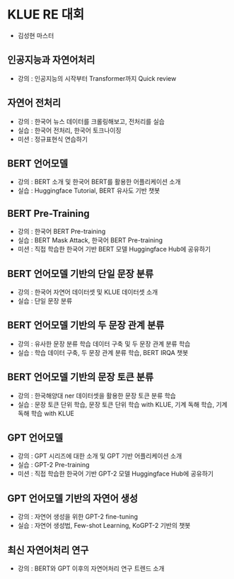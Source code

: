 # KLUE RE 대회
- 김성현 마스터

## 인공지능과 자연어처리
- 강의 : 인공지능의 시작부터 Transformer까지 Quick review

## 자연어 전처리
- 강의 : 한국어 뉴스 데이터를 크롤링해보고, 전처리를 실습
- 실습 : 한국어 전처리, 한국어 토크나이징
- 미션 : 정규표현식 연습하기

## BERT 언어모델
- 강의 : BERT 소개 및 한국어 BERT를 활용한 어플리케이션 소개
- 실습 : Huggingface Tutorial, BERT 유사도 기반 챗봇

## BERT Pre-Training
- 강의 : 한국어 BERT Pre-training
- 실습 : BERT Mask Attack, 한국어 BERT Pre-training
- 미션 : 직접 학습한 한국어 기반 BERT 모델 Huggingface Hub에 공유하기

## BERT 언어모델 기반의 단일 문장 분류
- 강의 : 한국어 자연어 데이터셋 및 KLUE 데이터셋 소개
- 실습 : 단일 문장 분류

## BERT 언어모델 기반의 두 문장 관계 분류
- 강의 : 유사한 문장 분류 학습 데이터 구축 및 두 문장 관계 분류 학습
- 실습 : 학습 데이터 구축, 두 문장 관계 분류 학습, BERT IRQA 챗봇

## BERT 언어모델 기반의 문장 토큰 분류
- 강의 : 한국해양대 ner 데이터셋을 활용한 문장 토큰 분류 학습
- 실습 : 문장 토큰 단위 학습, 문장 토큰 단위 학습 with KLUE, 기계 독해 학습, 기계 독해 학습 with KLUE

## GPT 언어모델
- 강의 : GPT 시리즈에 대한 소개 및 GPT 기반 어플리케이션 소개
- 실습 : GPT-2 Pre-training
- 미션 : 직접 학습한 한국어 기반 GPT-2 모델 Huggingface Hub에 공유하기

## GPT 언어모델 기반의 자연어 생성
- 강의 : 자연어 생성을 위한 GPT-2 fine-tuning
- 실습 : 자연어 생성법, Few-shot Learning, KoGPT-2 기반의 챗봇

## 최신 자연어처리 연구
- 강의 : BERT와 GPT 이후의 자연어처리 연구 트렌드 소개
